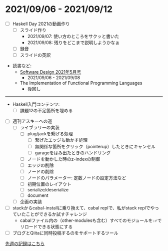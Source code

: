 # 2021/09/06 - 2021/09/12

- [ ] Haskell Day 2021の動画作り
    - [ ] スライド作り
        - 2021/09/07: 使い方のところをサクッと書いた
        - 2021/09/08: 残りをどこまで説明しようかなぁ
    - [ ] 録音
    - [ ] スライドの英訳
- 読書など:
    - [Software Design 2021年5月号](https://gihyo.jp/magazine/SD/archive/2021/202105)
        - 2021/09/06 - 2021/09/08
    - The Implementation of Functional Programming Languages
        - 後回し

------

- Haskell入門コンテンツ:
    - [ ] 課題12の不足箇所を埋める
- [ ] 週刊アスキーへの道
    - [ ] ライブラリーの実装
        - [ ] plug/jackを繋げる処理
            - [ ] 繋げたエッジも動かす処理
            - [ ] 無関係な箇所をクリック（pointerup）したときにキャンセル
            - [ ] garageをはみ出たときのハンドリング
        - [ ] ノードを動かした時のz-indexの制御
        - [ ] エッジの削除
        - [ ] ノードの削除
        - [ ] ノードのパラメーター: 定数ノードの設定方法など
        - [ ] 初期位置のレイアウト
        - [ ] serialize/deserialize
        - [ ] document
    - [ ] 企画の実装
- [ ] stackからcabal-installに乗り換えて、cabal replで、私がstack replでやっていたことができるか試すチャレンジ
    - cabalファイル内の（other-modulesも含む）すべてのモジュールを`:r`でリロードできる状態にする
- [ ] ブログとQiitaに同時投稿するのをサポートするツール

[先週の記録はこちら](https://github.com/igrep/daily-commits/blob/7da7711524ebb104d1716b1df7e8d38f90eaf2fa/yesterday.md)
